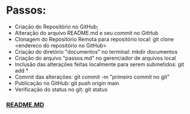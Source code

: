 # Passos:

 - Criação do Repositório no GitHub;
 - Alteração do arquivo README.md e seu commit no GitHub
 - Clonagem do Repositório Remota para repositório local: git clone <endereco do repositório no GitHub>
 - Criação do diretório "documentos" no terminal: mkdir documentos
 - Criação do arquivo "passos.md" no gerenciador de arquivos local
 - Inclusão das alterações feitas localmente para serem submetidos: git add *
 - Commit das alterações: git commit -m "primeiro commit no git"
 - Publicação no GitHub: git push origin main 
 - Verificação do status no git: git status

### [README.MD](https://github.com/thaizepaulo/dio-desafio-projetos-primeiro-repositorio/blob/main/README.md)
